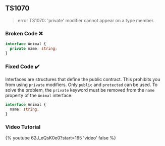 ## TS1070

> error TS1070: 'private' modifier cannot appear on a type member.

### Broken Code ❌

<!-- prettier-ignore-start -->
```ts
interface Animal {
  private name: string;
}
```
<!-- prettier-ignore-end -->

### Fixed Code ✔️

Interfaces are structures that define the public contract. This prohibits you from using `private` modifiers. Only `public` and `protected` can be used. To solve the problem, the `private` keyword must be removed from the `name` property of the `Animal` interface:

```ts
interface Animal {
  name: string;
}
```

### Video Tutorial

{% youtube 62J_eQsK0e0?start=165 'video' false %}
